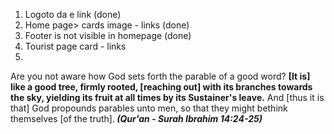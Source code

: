 1. Logoto da e link (done)
2. Home page> cards image - links (done)
3. Footer is not visible in homepage (done)
4. Tourist page card - links
5. 




Are you not aware how God sets forth the parable of a good word? <b>[It is] like a good tree, firmly rooted, [reaching out] with its branches towards the sky, yielding its fruit at all times by its Sustainer's leave.</b> And [thus it is that] God propounds parables unto men, so that they might bethink themselves [of the truth].<b><i> (Qur'an - Surah Ibrahim 14:24-25)</i></b>